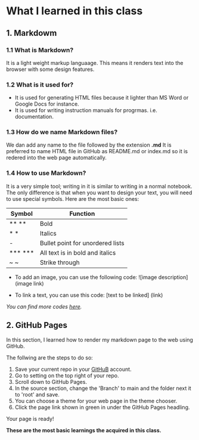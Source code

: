 # What I learned in this class
## 1. Markdowm
### 1.1 What is Markdown?
It is a light weight markup languaage. This means it renders text into the browser with some design features. 
### 1.2 What is it used for?
* It is used for generating HTML files because it lighter than MS Word or Google Docs for instance.
* It is used for writing instruction manuals for progrmas. i.e. documentation.
### 1.3 How do we name  Markdown files?
We dan add any name to the file followed by the extension **.md** It is preferred to name HTML file in GitHub as README.md or index.md so it is redered into the web page automatically. 
### 1.4 How to use Markdown?
It is a very simple tool; writing in it is similar to writing in a normal notebook. The only difference is that when you want to design your text, you will need to use special symbols. Here are the most basic ones: 

Symbol | Function
----------- | --------
** ** | Bold
\* \* | Italics
\- | Bullet point for unordered lists
\*** \*** | All text is in bold and italics
\~ \~ | Strike through          


* To add an image, you can use the following code: \![image description] (image link)

* To link a text, you can use this code: \[text to be linked] (link)

*You can find more codes [here](https://docs.github.com/en/free-pro-team@latest/github/writing-on-github/basic-writing-and-formatting-syntax).*

## 2. GitHub Pages

In this section, I learned how to render my markdown page to the web using GitHub. 

The follwing are the steps to do so:

1. Save your current repo in your [GitHuB](https://github.com/) account.
2. Go to setting on the top right of your repo. 
3. Scroll down to GitHub Pages.
4. In the source section, change the 'Branch' to main and the folder next it to 'root' and save.
5. You can choose a theme for your web page in the theme chooser. 
6. Click the page link shown in green in under the GitHub Pages headling. 

Your page is ready! 

**These are the most basic learnings the acquired in this class.**
